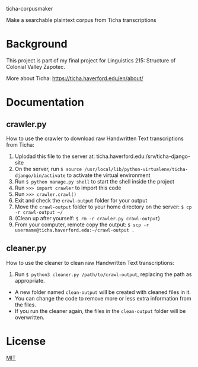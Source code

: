 ticha-corpusmaker

Make a searchable plaintext corpus from Ticha transcriptions

# Background

This project is part of my final project for Linguistics 215: Structure of Colonial Valley Zapotec.

More about Ticha: https://ticha.haverford.edu/en/about/

# Documentation

## crawler.py

How to use the crawler to download raw Handwritten Text transcriptions from Ticha:

1. Uplodad this file to the server at:
   ticha.haverford.edu:/srv/ticha-django-site
2. On the server, run
   `$ source /usr/local/lib/python-virtualenv/ticha-django/bin/activate`
   to activate the virtual environment
3. Run `$ python manage.py shell` to start the shell inside the project
4. Run `>>> import crawler` to import this code
5. Run `>>> crawler.crawl()`
6. Exit and check the `crawl-output` folder for your output
7. Move the `crawl-output` folder to your home directory on the server:
   `$ cp -r crawl-output ~/`
8. (Clean up after yourself: `$ rm -r crawler.py crawl-output`)
9. From your computer, remote copy the output: `$ scp -r username@ticha.haverford.edu:~/crawl-output .`

## cleaner.py

How to use the cleaner to clean raw Handwritten Text transcriptions:

1. Run `$ python3 cleaner.py /path/to/crawl-output`, replacing the path as appropriate.

* A new folder named `clean-output` will be created with cleaned files in it.
* You can change the code to remove more or less extra information from the files.
* If you run the cleaner again, the files in the `clean-output` folder will be overwritten.

# License

[MIT](LICENSE)
